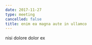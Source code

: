 ```yaml
---
date: 2017-11-27
type: meeting
cancelled: false
title: enim ea magna aute in ullamco
---
```

nisi dolore dolor ex